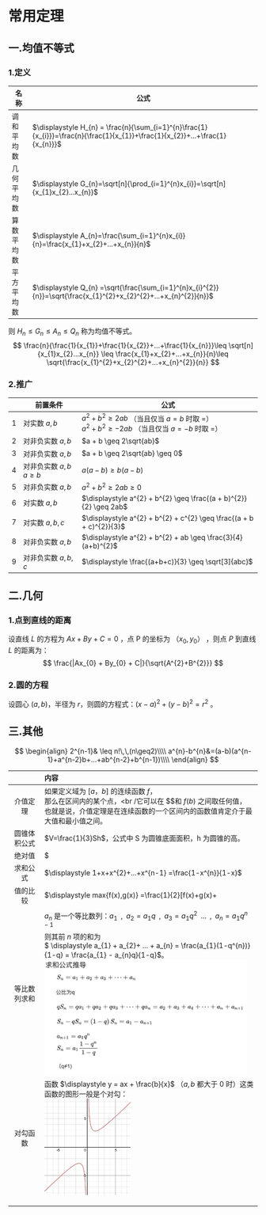 # 常用定理



##  一.均值不等式



### 1.定义

| 名称       | 公式                                                         |
| ---------- | ------------------------------------------------------------ |
| 调和平均数 | $\displaystyle H_{n} = \frac{n}{\sum_{i=1}^{n}\frac{1}{x_{i}}}=\frac{n}{\frac{1}{x_{1}}+\frac{1}{x_{2}}+...+\frac{1}{x_{n}}}$ |
| 几何平均数 | $\displaystyle G_{n}=\sqrt[n]{\prod_{i=1}^{n}x_{i}}=\sqrt[n]{x_{1}x_{2}...x_{n}}$ |
| 算数平均数 | $\displaystyle A_{n}=\frac{\sum_{i=1}^{n}x_{i}}{n}=\frac{x_{1}+x_{2}+...+x_{n}}{n}$ |
| 平方平均数 | $\displaystyle Q_{n} =\sqrt{\frac{\sum_{i=1}^{n}x_{i}^{2}}{n}}=\sqrt{\frac{x_{1}^{2}+x_{2}^{2}+...+x_{n}^{2}}{n}}$ |

则  $H_{n}\leq G_{n}\leq A_{n}\leq Q_{n}$ 称为均值不等式。
$$
\frac{n}{\frac{1}{x_{1}}+\frac{1}{x_{2}}+...+\frac{1}{x_{n}}}\leq \sqrt[n]{x_{1}x_{2}...x_{n}} \leq \frac{x_{1}+x_{2}+...+x_{n}}{n}\leq \sqrt{\frac{x_{1}^{2}+x_{2}^{2}+...+x_{n}^{2}}{n}}
$$



### 2.推广

|      | 前置条件                        | 公式                                                         |
| :--: | ------------------------------- | ------------------------------------------------------------ |
|  1   | 对实数 $a,b$                    | $a^{2} + b^{2} \geq 2ab$ （当且仅当 $a = b$ 时取 $=$）<br />$a^{2} + b^{2} \geq -2ab$ （当且仅当 $a = -b$ 时取 $=$） |
|  2   | 对非负实数 $a,b$                | $a + b \geq 2\sqrt{ab}$                                      |
|  3   | 对非负实数 $a,b$                | $a + b \geq 2\sqrt{ab} \geq 0$                               |
|  4   | 对非负实数 $a,b$     $a \geq b$ | $a(a - b) \geq b(a - b)$                                     |
|  5   | 对非负实数 $a,b$                | $a^{2} + b^{2} \geq 2ab \geq 0$                              |
|  6   | 对实数 $a,b$                    | $\displaystyle a^{2} + b^{2} \geq \frac{(a + b)^{2}}{2} \geq 2ab$ |
|  7   | 对实数 $a,b,c$                  | $\displaystyle a^{2} + b^{2} + c^{2} \geq \frac{(a + b + c)^{2}}{3}$ |
|  8   | 对非负实数 $a,b$                | $\displaystyle a^{2} + b^{2} + ab \geq \frac{3}{4}(a+b)^{2}$ |
|  9   | 对非负实数 $a,b,c$              | $\displaystyle \frac{(a+b+c)}{3} \geq \sqrt[3]{abc}$         |









## 二.几何



### 1.点到直线的距离


设直线 $L$ 的方程为 $Ax+By+C=0$ ，点 P 的坐标为 $（x_{0},y_{0}）$ ，则点 $P$ 到直线 $L$ 的距离为：
$$
\frac{|Ax_{0} + By_{0} + C|}{\sqrt{A^{2}+B^{2}}}
$$




### 2.圆的方程

设圆心 $(a,b)$，半径为 $r$，则圆的方程式：$(x-a)^{2}+(y-b)^{2} = r^{2}$ 。









## 三.其他

$$
\begin{align}
2^{n-1}& \leq n!\,\,(n\geq2)\\\\
 a^{n}-b^{n}&=(a-b)(a^{n-1}+a^{n-2}b+...+ab^{n-2}+b^{n-1})\\\\
\end{align}
$$



|              | 内容                                                         |
| :----------: | :----------------------------------------------------------- |
|   介值定理   | 如果定义域为 $[a，b]$ 的连续函数 $f$，<br />那么在区间内的某个点，<br /它可以在 $$和 $f(b)$ 之间取任何值，<br />也就是说，介值定理是在连续函数的一个区间内的函数值肯定介于最大值和最小值之间。 |
| 圆锥体积公式 | $V=\frac{1}{3}Sh$，公式中 S 为圆锥底面面积，h 为圆锥的高。   |
|    绝对值    | $                                                            |
|   求和公式   | $\displaystyle 1+x+x^{2}+...+x^{n-1} =\frac{1-x^{n}}{1-x}$   |
|   值的比较   | $\displaystyle max\{f(x),g(x)\} =\frac{1}{2}[f(x)+g(x)+      |
|              |                                                              |
| 等比数列求和 | ${a_{n}}$ 是一个等比数列：$a_{1}\,\,\, ,\,\,\, a_{2} = a_{1}q\,\,\, , \,\,\,a_{3} = a_{1}q^{2}\,\,\,...\,\,\, ,\,\,\, a_{n} = a_{1}q^{n-1}$<br />则其前 $n$  项的和为<br /> $ \displaystyle a_{1} + a_{2}+ ... + a_{n} = \frac{a_{1}(1-q^{n})}{1-q} = \frac{a_{1} - a_{n}q}{1-q}$。<br /> <img src="./pic_other/等比数列求和公式推导.png" style="zoom:40%;" /> |
|   对勾函数   | 函数 $\displaystyle y = ax + \frac{b}{x}$ （$a, b$  都大于 0 时）这类函数的图形一般是个对勾：<br /><img src="./pic_other/对勾函数.jpg" style="zoom:25%;" /> |
|              |                                                              |
|              |                                                              |
|              |                                                              |

